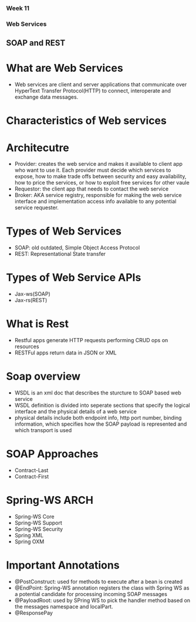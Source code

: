 ### Week 11

### Web Services

## SOAP and REST

# What are Web Services
 - Web services are client and server applications that communicate over HyperText Transfer Protocol(HTTP) to connect, interoperate and exchange data messages.

# Characteristics of Web services

# Architecutre
 - Provider: creates the web service and makes it available to client app who want to use it. Each provider must decide which services to expose, how to make trade offs between security and easy availability, how to price the services, or how to exploit free services for other vaule
 - Requestor: the client app that needs to contact the web service
 - Broker: AKA service registry, responsible for making the web service interface and implementation access info available to any potential service requester.

# Types of Web Services
 - SOAP: old outdated, Simple Object Access Protocol
 - REST: Representational State transfer

# Types of Web Service APIs
 - Jax-ws(SOAP)
 - Jax-rs(REST)

# What is Rest
 - Restful apps generate HTTP requests performing CRUD ops on resources
 - RESTFul apps return data in JSON or XML

# Soap overview
 - WSDL is an xml doc that describes the sturcture to SOAP based web service
 - WSDL definition is divided into seperate sections that specify the logical interface and the physical details of a web service
 - physical details include both endpoint info, http port number, binding information, which specifies how the SOAP payload is represented and which transport is used

# SOAP Approaches 
 - Contract-Last
 - Contract-First

# Spring-WS ARCH
 - Spring-WS Core
 - Spring-WS Support
 - Spring-WS Security
 - Spring XML
 - Spring OXM

# Important Annotations
 - @PostConstruct: used for methods to execute after a bean is created
 - @EndPoint: Spring-WS annotation registers the class with Spring WS as a potential candidate for processing incoming SOAP messages
 - @PayloadRoot: used by SPring WS to pick the handler method based on the messages namespace and localPart.
 - @ResponsePay

